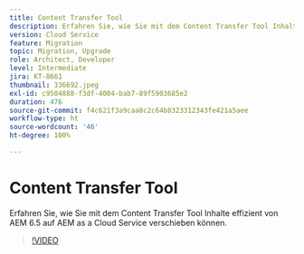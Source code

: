 ```yaml
---
title: Content Transfer Tool
description: Erfahren Sie, wie Sie mit dem Content Transfer Tool Inhalte effizient von AEM 6.5 auf AEM as a Cloud Service verschieben können.
version: Cloud Service
feature: Migration
topic: Migration, Upgrade
role: Architect, Developer
level: Intermediate
jira: KT-8661
thumbnail: 336692.jpeg
exl-id: c9504888-f3df-4004-bab7-89f5903685e2
duration: 476
source-git-commit: f4c621f3a9caa8c2c64b8323312343fe421a5aee
workflow-type: ht
source-wordcount: '46'
ht-degree: 100%

---
```


# Content Transfer Tool

Erfahren Sie, wie Sie mit dem Content Transfer Tool Inhalte effizient von AEM 6.5 auf AEM as a Cloud Service verschieben können.

>[!VIDEO](https://video.tv.adobe.com/v/336692?quality=12&learn=on)
